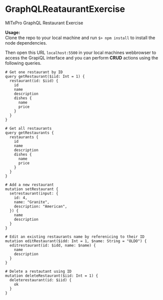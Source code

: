 # GraphQLReataurantExercise

MITxPro GraphQL Restaurant Exercise

**Usage:** <br>
Clone the repo to your local machine and run `$> npm install` to install the node dependencies.

Then open this URL `localhost:5500` in your local machines webbrowser to access the GrapiQL interface and you can perform **CRUD** actions using the following queries.

```
# Get one restaurant by ID
query getRestaurant($iid: Int = 1) {
  restaurant(id: $iid) {
    id
    name
    description
    dishes {
      name
      price
    }
  }
}

# Get all restaurants
query getRestaurants {
  restaurants {
    id
    name
    description
    dishes {
      name
      price
    }
  }
}

# Add a new restaurant
mutation setRestaurant {
  setrestaurant(input: {
    id: 4,
    name: "Granite",
    description: "American",
  }) {
    name
    description
  }
}

# Edit an existing restaurants name by referenicing to their ID
mutation editRestaurant($idd: Int = 1, $name: String = "OLDO") {
  editrestaurant(id: $idd, name: $name) {
    name
    description
  }
}

# Delete a restautant using ID
mutation deleteRestaurant($iid: Int = 1) {
  deleterestaurant(id: $iid) {
    ok
  }
}
```

